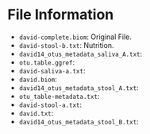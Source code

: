# File Information 

* `david-complete.biom`: Original File.
* `david-stool-b.txt`: Nutrition.
* `david14_otus_metadata_saliva_A.txt`: 
* `otu.table.ggref`: 
* `david-saliva-a.txt`: 
* `david.biom`: 
* `david14_otus_metadata_stool_A.txt`: 
* `otu_table-metadata.txt`: 
* `david-stool-a.txt`: 
* `david.txt`: 
* `david14_otus_metadata_stool_B.txt`: 


